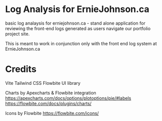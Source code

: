 # Log Analysis for ErnieJohnson.ca

basic log analaysis for erniejohnson.ca - stand alone application for reviewing the front-end logs generated as users navigate our portfolio project site.

This is meant to work in conjunction only with the front end log system at ErnieJohnson.ca

# Credits
Vite
Tailwind CSS
Flowbite UI library

Charts by Apexcharts & Flowbite integration
https://apexcharts.com/docs/options/plotoptions/pie/#labels
https://flowbite.com/docs/plugins/charts/

Icons by Flowbite
https://flowbite.com/icons/
